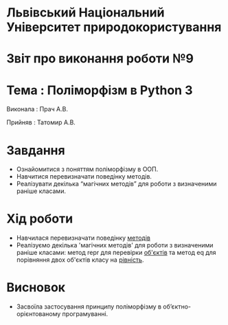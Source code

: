 # Львівський Національний Університет природокористування
# Звіт про виконання роботи №9
# Тема : Поліморфізм в Python 3
Виконала : 
Прач А.В.

Прийняв :
Татомир А.В.

# Завдання
- Ознайомитися з поняттям поліморфізму в ООП.
- Навчитися перевизначати поведінку методів.
- Реалізувати декілька “магічних методів” для роботи з визначеними
раніше класами.
 
# Хід роботи
- Навчилася перевизначати поведінку [методів](./oop9.py)
- Реалізуємо декілька 'магічних методів' для роботи з визначеними раніше класами: метод repr для перевірки [об'єктів](./oop9_1.py) та  метод eq для порівняння двох об'єктів класу на [рівність](./oop9_2.py).

# Висновок
- Засвоїла застосування принципу поліморфізму в
об’єктно-орієнтованому програмуванні.
